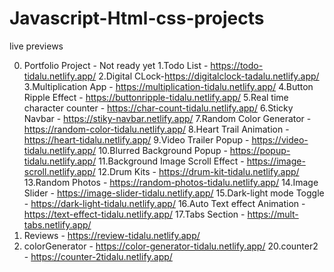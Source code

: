 # Javascript-Html-css-projects


live previews

0. Portfolio Project - Not ready yet
1.Todo List - https://todo-tidalu.netlify.app/
2.Digital CLock-https://digitalclock-tadalu.netlify.app/
3.Multiplication App - https://multiplication-tidalu.netlify.app/
4.Button Ripple Effect - https://buttonripple-tidalu.netlify.app/
5.Real time character counter - https://char-count-tidalu.netlify.app/
6.Sticky Navbar - https://stiky-navbar.netlify.app/
7.Random Color Generator - https://random-color-tidalu.netlify.app/
8.Heart Trail Animation - https://heart-tidalu.netlify.app/
9.Video Trailer Popup - https://video-tidalu.netlify.app/
10.Blurred Background Popup - https://popup-tidalu.netlify.app/
11.Background Image Scroll Effect - https://image-scroll.netlify.app/
12.Drum Kits - https://drum-kit-tidalu.netlify.app/
13.Random Photos - https://random-photos-tidalu.netlify.app/
14.Image Slider - https://image-slider-tidalu.netlify.app/
15.Dark-light mode Toggle - https://dark-light-tidalu.netlify.app/
16.Auto Text effect Animation - https://text-effect-tidalu.netlify.app/
17.Tabs Section - https://mult-tabs.netlify.app/
18. Reviews - https://review-tidalu.netlify.app/
19. colorGenerator - https://color-generator-tidalu.netlify.app/
20.counter2 - https://counter-2tidalu.netlify.app/

